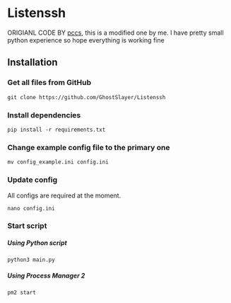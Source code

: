 # Listenssh
ORIGIANL CODE BY [pccs](https://pccs.uk), this is a modified one by me. I have pretty small python experience so hope everything is working fine

## Installation

### Get all files from GitHub
```
git clone https://github.com/GhostSlayer/Listenssh
```

### Install dependencies
```
pip install -r requirements.txt
```

### Change example config file to the primary one
```
mv config_example.ini config.ini
```

### Update config
All configs are required at the moment.

```
nano config.ini
```

### Start script
##### Using Python script
```
python3 main.py
```

##### Using Process Manager 2
```
pm2 start
```